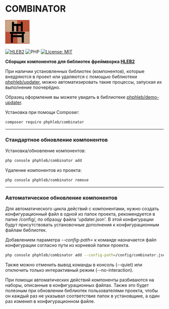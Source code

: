 COMBINATOR
=====================


[![COMBINATOR LOGO](https://raw.githubusercontent.com/phphleb/combinator/0de1d4cc1243cd623f843f01073cf010453b3f1b/logo.png)](https://github.com/phphleb/combinator/tree/master)


[![HLEB2](https://img.shields.io/badge/HLEB-2-darkcyan)](https://github.com/phphleb/hleb) ![PHP](https://img.shields.io/badge/PHP-^8.2-blue) [![License: MIT](https://img.shields.io/badge/License-MIT%20(Free)-brightgreen.svg)](https://github.com/phphleb/hleb/blob/master/LICENSE)



**Сборщик компонентов для библиотек фреймворка [HLEB2](https://github.com/phphleb/hleb)**

При наличии установленных библиотек (компонентов), которые внедряются в проект или удаляются с помощью
библиотеки [phphleb/updater](https://github.com/phphleb/updater), можно автоматизировать такие процессы, запуская их выполнение поочерёдно. 

Образец оформления вы можете увидеть в библиотеке [phphleb/demo-updater](https://github.com/phphleb/demo-updater).

Установка при помощи Composer:
```bash
composer require phphleb/combinator
```
_____

### Стандартное обновление компонентов

Установка/обновление компонентов:

```bash
php console phphleb/combinator add
```

Удаление компонентов из проекта:

```bash
php console phphleb/combinator remove
```

_________________________

### Автоматическое обновление компонентов

Для автоматического цикла действий с компонентами, нужно создать конфигурационный файл
в одной из папок проекта, рекомендуется в папке /config/, по образцу файла 'updater.json'.
В этой конфигурации будут присутствовать установочные дополнения к конфигурационным файлам библиотек.

Добавлением параметра _--config-path=_ к команде назначается файл конфигурации согласно пути из корневой папки проекта.


```bash
php console phphleb/combinator add --config-path=/config/combinator.json
```

Также можно отменить вывод команды в консоль (--quiet) или отключить только интерактивный режим (--no-interaction).

При помощи автоматических действий компоненты разбиваются на наборы, описанные в конфигурационных файлах. Также это будет полезным при 
обновлении библиотек пользователями проекта, чтобы он каждый раз не указывал соответствие папок в установщике, а один раз изменил в
конфигурационном файле.
